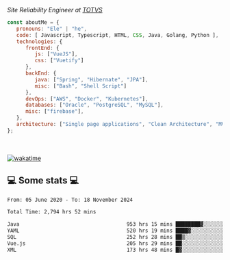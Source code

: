 <p><em>Site Reliability Engineer at <a href="https://www.totvs.com/">TOTVS</a></br>
</em></p>


```javascript
const aboutMe = {
   pronouns: "Ele" | "he",
   code: [ Javascript, Typescript, HTML, CSS, Java, Golang, Python ],
   technologies: {
      frontEnd: {
         js: ["VueJS"],
         css: ["Vuetify"]
      },
      backEnd: {
         java: ["Spring", "Hibernate", "JPA"],
         misc: ["Bash", "Shell Script"]
      },
      devOps: ["AWS", "Docker", "Kubernetes"],
      databases: ["Oracle", "PostgreSQL", "MySQL"],
      misc: ["firebase"],
   },
   architecture: ["Single page applications", "Clean Architecture", "MVC", "Microservices"],
};
```
</br></br>
[![wakatime](https://wakatime.com/badge/user/a3a8ed06-d304-4d6b-bc86-4adc418cdea7.svg)](https://wakatime.com/@a3a8ed06-d304-4d6b-bc86-4adc418cdea7)
<h2>💻 Some stats 💻</h2>

<!--START_SECTION:waka-->

```txt
From: 05 June 2020 - To: 18 November 2024

Total Time: 2,794 hrs 52 mins

Java                                   953 hrs 15 mins ████████▓░░░░░░░░░░░░░░░░   34.11 %
YAML                                   520 hrs 19 mins ████▓░░░░░░░░░░░░░░░░░░░░   18.62 %
SQL                                    252 hrs 28 mins ██▒░░░░░░░░░░░░░░░░░░░░░░   09.03 %
Vue.js                                 205 hrs 29 mins ██░░░░░░░░░░░░░░░░░░░░░░░   07.35 %
XML                                    173 hrs 48 mins █▓░░░░░░░░░░░░░░░░░░░░░░░   06.22 %
```

<!--END_SECTION:waka-->
